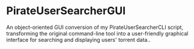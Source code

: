 # PirateUserSearcherGUI
An object-oriented GUI conversion of my PirateUserSearcherCLI script, transforming the original command-line tool into a user-friendly graphical interface for searching and displaying users' torrent data..
